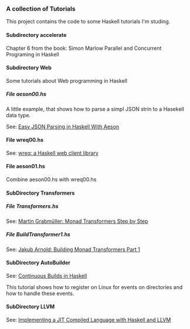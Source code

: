 ### A collection of Tutorials

This project contains the code to some Haskell tutorials I'm studing.

#### Subdirectory accelerate
Chapter 6 from the book: Simon Marlow Parallel and Concurrent Programing in Haskell


#### Subdirectory Web

Some tutorials about Web programming in Haskell

##### File aeson00.hs
A little example, that shows how to parse a simpl JSON strin to a Hasekell data type.

See: [Easy JSON Parsing in Haskell With Aeson](http://blog.raynes.me/blog/2012/11/27/easy-json-parsing-in-haskell-with-aeson/)

#### File wreq00.hs

See: [wreq: a Haskell web client library](http://www.serpentine.com/wreq/)

#### File aeson01.hs

Combine aeson00.hs with wreq00.hs

#### SubDirectory Transformers

##### File Transformers.hs

See: [Martin Grabmüller: Monad Transformers Step by Step](http://www.cs.virginia.edu/~wh5a/personal/Transformers.pdf)

##### File BuildTransformer1.hs

See: [Jakub Arnold: Building Monad Transformers Part 1](http://blog.jakubarnold.cz/2014/07/22/building-monad-transformers-part-1.html)

#### SubDirectory AutoBuilder

See: [Continuous Builds in Haskell](http://voyageintech.wordpress.com/2014/11/05/continuous-builds-in-haskell-part-1/)

This tutorial shows how to register on Linux for events on directories and how to handle these events.

#### SubDirectory LLVM

See: [Implementing a JIT Compiled Language with Haskell and LLVM](http://www.stephendiehl.com/llvm/)



     
